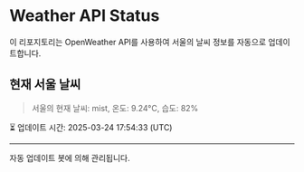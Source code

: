 
# Weather API Status

이 리포지토리는 OpenWeather API를 사용하여 서울의 날씨 정보를 자동으로 업데이트합니다.

## 현재 서울 날씨
> 서울의 현재 날씨: mist, 온도: 9.24°C, 습도: 82%

⏳ 업데이트 시간: 2025-03-24 17:54:33 (UTC)

---
자동 업데이트 봇에 의해 관리됩니다.
